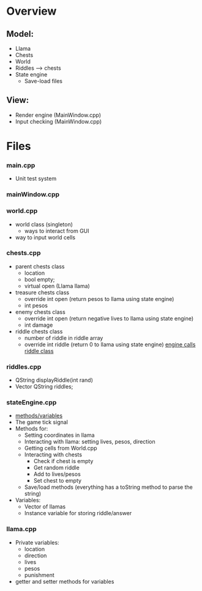 # Overview #
## Model: ##
  * Llama
  * Chests
  * World
  * Riddles —> chests
  * State engine
    * Save-load files

## View: ##
  * Render engine (MainWindow.cpp)
  * Input checking (MainWindow.cpp)


# Files #
### main.cpp ###
  * Unit test system

### mainWindow.cpp ###

### world.cpp ###
  * world class (singleton)
    * ways to interact from GUI
  * way to input world cells

### chests.cpp ###
  * parent chests class
    * location
    * bool empty;
    * virtual open (Llama llama)
  * treasure chests class
    * override int open (return pesos to llama using state engine)
    * int pesos
  * enemy chests class
    * override int open (return negative lives to llama using state engine)
    * int damage
  * riddle chests class
    * number of riddle in riddle array
    * override int riddle (return 0 to llama using state engine) [engine calls riddle class](state.md)

### riddles.cpp ###
  * QString displayRiddle(int rand)
  * Vector QString riddles;

### stateEngine.cpp ###
  * [methods/variables](Static.md)
  * The game tick signal
  * Methods for:
    * Setting coordinates in llama
    * Interacting with llama: setting lives, pesos, direction
    * Getting cells from World.cpp
    * Interacting with chests
      * Check if chest is empty
      * Get random riddle
      * Add to lives/pesos
      * Set chest to empty
    * Save/load methods (everything has a toString method to parse the string)
  * Variables:
    * Vector of llamas
    * Instance variable for storing riddle/answer

### llama.cpp ###
  * Private variables:
    * location
    * direction
    * lives
    * pesos
    * punishment
  * getter and setter methods for variables